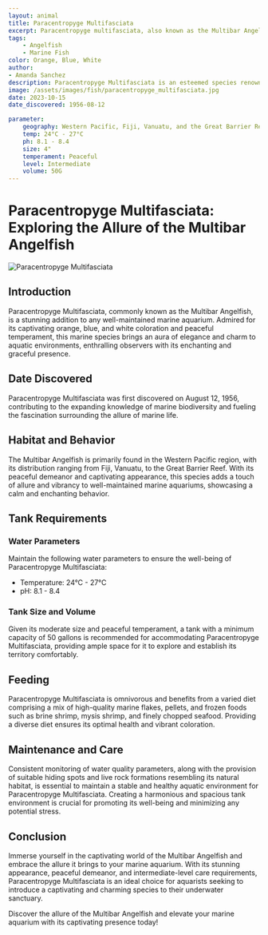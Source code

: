```yaml
---
layout: animal
title: Paracentropyge Multifasciata
excerpt: Paracentropyge multifasciata, also known as the Multibar Angelfish, is a captivating and vibrant species admired for its distinctive color patterns and enchanting presence. With its striking appearance and moderate care requirements, it adds a touch of elegance and allure to any well-maintained marine aquarium, captivating the hearts of hobbyists and enthusiasts.
tags:
    - Angelfish
    - Marine Fish
color: Orange, Blue, White
author:
- Amanda Sanchez
description: Paracentropyge Multifasciata is an esteemed species renowned for its captivating coloration and peaceful temperament.
image: /assets/images/fish/paracentropyge_multifasciata.jpg
date: 2023-10-15
date_discovered: 1956-08-12

parameter:
    geography: Western Pacific, Fiji, Vanuatu, and the Great Barrier Reef
    temp: 24°C - 27°C
    ph: 8.1 - 8.4
    size: 4"
    temperament: Peaceful
    level: Intermediate
    volume: 50G
---
```


# Paracentropyge Multifasciata: Exploring the Allure of the Multibar Angelfish

![Paracentropyge Multifasciata](paracentropyge_multifasciata.jpg)

## Introduction

Paracentropyge Multifasciata, commonly known as the Multibar Angelfish, is a stunning addition to any well-maintained marine aquarium. Admired for its captivating orange, blue, and white coloration and peaceful temperament, this marine species brings an aura of elegance and charm to aquatic environments, enthralling observers with its enchanting and graceful presence.

## Date Discovered

Paracentropyge Multifasciata was first discovered on August 12, 1956, contributing to the expanding knowledge of marine biodiversity and fueling the fascination surrounding the allure of marine life.

## Habitat and Behavior

The Multibar Angelfish is primarily found in the Western Pacific region, with its distribution ranging from Fiji, Vanuatu, to the Great Barrier Reef. With its peaceful demeanor and captivating appearance, this species adds a touch of allure and vibrancy to well-maintained marine aquariums, showcasing a calm and enchanting behavior.

## Tank Requirements

### Water Parameters

Maintain the following water parameters to ensure the well-being of Paracentropyge Multifasciata:

- Temperature: 24°C - 27°C
- pH: 8.1 - 8.4

### Tank Size and Volume

Given its moderate size and peaceful temperament, a tank with a minimum capacity of 50 gallons is recommended for accommodating Paracentropyge Multifasciata, providing ample space for it to explore and establish its territory comfortably.

## Feeding

Paracentropyge Multifasciata is omnivorous and benefits from a varied diet comprising a mix of high-quality marine flakes, pellets, and frozen foods such as brine shrimp, mysis shrimp, and finely chopped seafood. Providing a diverse diet ensures its optimal health and vibrant coloration.

## Maintenance and Care

Consistent monitoring of water quality parameters, along with the provision of suitable hiding spots and live rock formations resembling its natural habitat, is essential to maintain a stable and healthy aquatic environment for Paracentropyge Multifasciata. Creating a harmonious and spacious tank environment is crucial for promoting its well-being and minimizing any potential stress.

## Conclusion

Immerse yourself in the captivating world of the Multibar Angelfish and embrace the allure it brings to your marine aquarium. With its stunning appearance, peaceful demeanor, and intermediate-level care requirements, Paracentropyge Multifasciata is an ideal choice for aquarists seeking to introduce a captivating and charming species to their underwater sanctuary.

Discover the allure of the Multibar Angelfish and elevate your marine aquarium with its captivating presence today!
